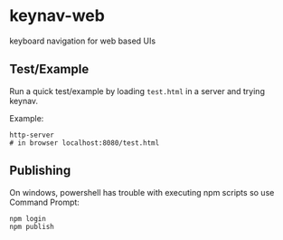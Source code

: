 # keynav-web
keyboard navigation for web based UIs

## Test/Example

Run a quick test/example by loading `test.html` in a server and trying keynav.

Example:
```
http-server
# in browser localhost:8080/test.html
```

## Publishing

On windows, powershell has trouble with executing npm scripts so use Command 
Prompt:

```
npm login
npm publish
```
